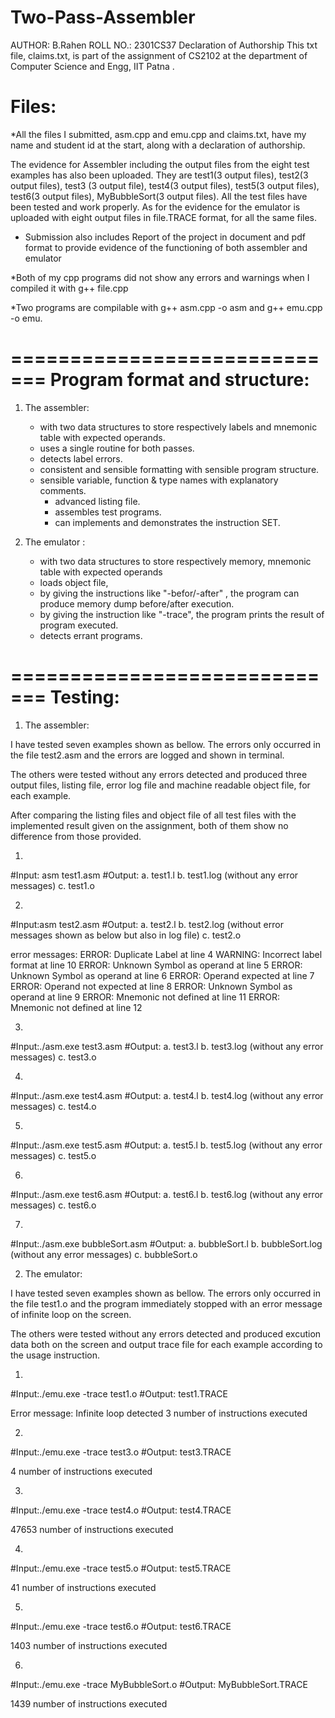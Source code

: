 # Two-Pass-Assembler
						
AUTHOR: B.Rahen
ROLL NO.: 2301CS37
Declaration of Authorship
This txt file, claims.txt, is part of the assignment of CS2102 at the 
department of Computer Science and Engg, IIT Patna . 

Files:
==========
*All the files I submitted, asm.cpp and emu.cpp and claims.txt, have my name and student id at the start, along with a declaration of authorship.

The evidence for Assembler including the output files from the eight test examples has also been uploaded. They are test1(3 output files), test2(3 output files), test3
(3 output file), test4(3 output files), test5(3 output files), test6(3 output files), MyBubbleSort(3 output files). All the test files have been tested and work properly. As for the evidence for the emulator is uploaded
with eight output files in file.TRACE format, for all the same files.

* Submission also includes Report of the project in document and pdf format to provide evidence of the functioning of both assembler and emulator

*Both of my cpp programs did not show any errors and warnings when I compiled it with g++ file.cpp

*Two programs are compilable with g++ asm.cpp -o asm and g++ emu.cpp -o emu.


=============================
Program format and structure:
=============================
1. The assembler:

    * with two data structures to store respectively labels and mnemonic table with expected operands.
    * uses a single routine for both passes.
    * detects label errors.
    * consistent and sensible formatting with sensible program structure. 
    * sensible variable, function & type names with explanatory comments.
		* advanced listing file.
		* assembles test programs.
	  * can implements and demonstrates the instruction SET.

2. The emulator :

    * with two data structures to store respectively memory, mnemonic table with expected operands
    * loads object file, 
    * by giving the instructions like "-befor/-after" , the program can produce memory dump before/after execution.
    * by giving the instruction like "-trace", the program prints the result of program executed.
    * detects errant programs.


=============================
Testing:
=============================

1. The assembler:

I have tested seven examples shown as bellow. The errors only occurred in the file test2.asm and the errors are logged and shown in terminal.

The others were tested without any errors detected and produced three output files, listing file, 
error log file and machine readable object file, for each example. 

After comparing the listing files and object file of all test files
with the implemented result given on the assignment, both of them show no difference 
from those provided.
 

1)
#Input: asm test1.asm
#Output: 
a. test1.l 
b. test1.log (without any error messages)
c. test1.o

2)
#Input:asm test2.asm
#Output: 
a. test2.l 
b. test2.log (without error messages shown as below but also in log file)
c. test2.o

error messages:
ERROR: Duplicate Label at line 4
WARNING: Incorrect label format at line 10
ERROR: Unknown Symbol as operand at line 5
ERROR: Unknown Symbol as operand at line 6
ERROR: Operand expected at line 7
ERROR: Operand not expected at line 8
ERROR: Unknown Symbol as operand at line 9
ERROR: Mnemonic not defined at line 11
ERROR: Mnemonic not defined at line 12

3)
#Input:./asm.exe test3.asm
#Output: 
a. test3.l 
b. test3.log (without any error messages)
c. test3.o

4)
#Input:./asm.exe test4.asm
#Output: 
a. test4.l 
b. test4.log (without any error messages)
c. test4.o

5)
#Input:./asm.exe test5.asm
#Output: 
a. test5.l 
b. test5.log (without any error messages)
c. test5.o

6)
#Input:./asm.exe test6.asm
#Output: 
a. test6.l 
b. test6.log (without any error messages)
c. test6.o

7)
#Input:./asm.exe bubbleSort.asm
#Output: 
a. bubbleSort.l 
b. bubbleSort.log (without any error messages)
c. bubbleSort.o


2. The emulator:

I have tested seven examples shown as bellow. The errors only occurred in the file test1.o and 
the program immediately stopped with an error message of infinite loop on the screen. 

The others were tested without any errors detected and produced excution data both on the screen and 
output trace file for each example according to the usage instruction. 

1)
#Input:./emu.exe -trace test1.o
#Output: test1.TRACE

Error message: 
Infinite loop detected
3 number of instructions executed

2)
#Input:./emu.exe -trace test3.o
#Output: test3.TRACE

4 number of instructions executed

3)
#Input:./emu.exe -trace test4.o
#Output: test4.TRACE

47653 number of instructions executed

4)
#Input:./emu.exe -trace test5.o
#Output: test5.TRACE

41 number of instructions executed

5)
#Input:./emu.exe -trace test6.o
#Output: test6.TRACE

1403 number of instructions executed

6)
#Input:./emu.exe -trace MyBubbleSort.o
#Output: MyBubbleSort.TRACE

1439 number of instructions executed
